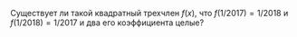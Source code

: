 Существует ли такой квадратный трехчлен $f(x)$, что 
$f(1/2017)=1/2018$ и $f(1/2018)=1/2017$ и два его коэффициента целые?